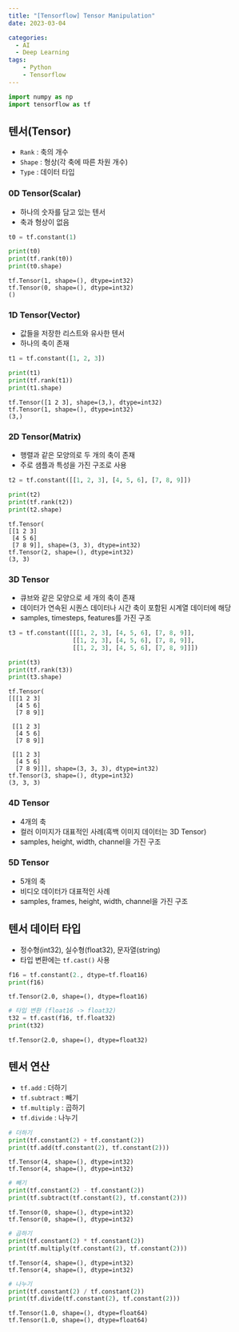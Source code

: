 ```yaml
---
title: "[Tensorflow] Tensor Manipulation"
date: 2023-03-04

categories:
  - AI
  - Deep Learning
tags:
    - Python
    - Tensorflow
---
```


```python
import numpy as np
import tensorflow as tf
```

## 텐서(Tensor)
- `Rank` : 축의 개수
- `Shape` : 형상(각 축에 따른 차원 개수)
- `Type` : 데이터 타입

### 0D Tensor(Scalar)
- 하나의 숫자를 담고 있는 텐서
- 축과 형상이 없음


```python
t0 = tf.constant(1)

print(t0)
print(tf.rank(t0))
print(t0.shape)
```

    tf.Tensor(1, shape=(), dtype=int32)
    tf.Tensor(0, shape=(), dtype=int32)
    ()
    

### 1D Tensor(Vector)
- 값들을 저장한 리스트와 유사한 텐서
- 하나의 축이 존재


```python
t1 = tf.constant([1, 2, 3])

print(t1)
print(tf.rank(t1))
print(t1.shape)
```

    tf.Tensor([1 2 3], shape=(3,), dtype=int32)
    tf.Tensor(1, shape=(), dtype=int32)
    (3,)
    

### 2D Tensor(Matrix)
- 행렬과 같은 모양의로 두 개의 축이 존재
- 주로 샘플과 특성을 가진 구조로 사용


```python
t2 = tf.constant([[1, 2, 3], [4, 5, 6], [7, 8, 9]])

print(t2)
print(tf.rank(t2))
print(t2.shape)
```

    tf.Tensor(
    [[1 2 3]
     [4 5 6]
     [7 8 9]], shape=(3, 3), dtype=int32)
    tf.Tensor(2, shape=(), dtype=int32)
    (3, 3)
    

### 3D Tensor
- 큐브와 같은 모양으로 세 개의 축이 존재
- 데이터가 연속된 시퀀스 데이터나 시간 축이 포함된 시계열 데이터에 해당
- samples, timesteps, features를 가진 구조


```python
t3 = tf.constant([[[1, 2, 3], [4, 5, 6], [7, 8, 9]],
                  [[1, 2, 3], [4, 5, 6], [7, 8, 9]],
                  [[1, 2, 3], [4, 5, 6], [7, 8, 9]]])

print(t3)
print(tf.rank(t3))
print(t3.shape)
```

    tf.Tensor(
    [[[1 2 3]
      [4 5 6]
      [7 8 9]]
    
     [[1 2 3]
      [4 5 6]
      [7 8 9]]
    
     [[1 2 3]
      [4 5 6]
      [7 8 9]]], shape=(3, 3, 3), dtype=int32)
    tf.Tensor(3, shape=(), dtype=int32)
    (3, 3, 3)
    

### 4D Tensor
- 4개의 축
- 컬러 이미지가 대표적인 사례(흑백 이미지 데이터는 3D Tensor)
- samples, height, width, channel을 가진 구조

### 5D Tensor
- 5개의 축
- 비디오 데이터가 대표적인 사례
- samples, frames, height, width, channel을 가진 구조

## 텐서 데이터 타입
- 정수형(int32), 실수형(float32), 문자열(string)
- 타입 변환에는 `tf.cast()` 사용


```python
f16 = tf.constant(2., dtype=tf.float16)
print(f16)
```

    tf.Tensor(2.0, shape=(), dtype=float16)
    


```python
# 타입 변환 (float16 -> float32)
t32 = tf.cast(f16, tf.float32)
print(t32)
```

    tf.Tensor(2.0, shape=(), dtype=float32)
    

## 텐서 연산
- `tf.add` : 더하기
- `tf.subtract` : 빼기
- `tf.multiply` : 곱하기
- `tf.divide` : 나누기


```python
# 더하기
print(tf.constant(2) + tf.constant(2))
print(tf.add(tf.constant(2), tf.constant(2)))
```

    tf.Tensor(4, shape=(), dtype=int32)
    tf.Tensor(4, shape=(), dtype=int32)
    


```python
# 빼기
print(tf.constant(2) - tf.constant(2))
print(tf.subtract(tf.constant(2), tf.constant(2)))
```

    tf.Tensor(0, shape=(), dtype=int32)
    tf.Tensor(0, shape=(), dtype=int32)
    


```python
# 곱하기
print(tf.constant(2) * tf.constant(2))
print(tf.multiply(tf.constant(2), tf.constant(2)))
```

    tf.Tensor(4, shape=(), dtype=int32)
    tf.Tensor(4, shape=(), dtype=int32)
    


```python
# 나누기
print(tf.constant(2) / tf.constant(2))
print(tf.divide(tf.constant(2), tf.constant(2)))
```

    tf.Tensor(1.0, shape=(), dtype=float64)
    tf.Tensor(1.0, shape=(), dtype=float64)
